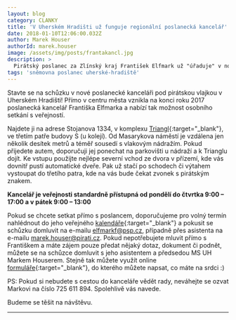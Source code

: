 ```yaml
---
layout: blog
category: CLANKY
title: 'V Uherském Hradišti už funguje regionální poslanecká kancelář'
date: 2018-01-10T12:06:00.032Z
author: Marek Houser
authorId: marek.houser
image: /assets/img/posts/frantakancl.jpg
description: >
  Pirátský poslanec za Zlínský kraj František Elfmark už "úřaduje" v nové kanceláři v Uherském Hradišti. Můžete se stavit na návštěvu...   
tags: 'sněmovna poslanec uherské-hradiště'
---
```

Stavte se na schůzku v nové poslanecké kanceláři pod pirátskou vlajkou v Uherském Hradišti! Přímo v centru města vznikla na konci roku 2017 poslanecká kancelář Františka Elfmarka a nabízí tak možnost osobního setkání s veřejností.

Najdete ji na adrese Stojanova 1334, v komplexu [Triangl](https://www.google.cz/maps/search/stojanova+1334/@49.0659177,17.4569568,17z/data=!3m1!4b1?hl=cs){:target="_blank"}, ve třetím patře budovy S (u kolejí). Od Masarykova náměstí je vzdálena jen několik desítek metrů a téměř sousedí s vlakovým nádražím. Pokud přijedete autem, doporučuji jej ponechat na parkovišti u nádraží a k Trianglu dojít. Ke vstupu použijte nejlépe severní vchod ze dvora v přízemí, kde vás dovnitř pustí automatické dveře. Pak už stačí po schodech či výtahem vystoupat do třetího patra, kde na vás bude čekat zvonek s pirátským znakem.

**Kancelář je veřejnosti standardně přístupná od pondělí do čtvrtka 9:00 – 17:00 a v pátek 9:00 – 13:00**

Pokud se chcete setkat přímo s poslancem, doporučujeme pro volný termín nahlédnout do jeho veřejného [kalendáře](https://calendar.google.com/calendar/r?cid=frantisek.elfmark@gmail.com){:target="_blank"} a pokusit se schůzku domluvit na e-mailu elfmarkf@psp.cz, případně přes asistenta na e-mailu marek.houser@pirati.cz. Pokud nepotřebujete mluvit přímo s Františkem a máte zájem pouze předat nějaký dotaz, dokument či podnět, můžete se na schůzce domluvit s jeho asistentem a předsedou MS UH Markem Houserem. Stejně tak můžete využít online [formuláře](https://docs.google.com/forms/d/1NjMuQnu0SmY44A4hN1HMoW8dfy6USDrllrUov6t0GY8/prefill){:target="_blank"}, do kterého můžete napsat, co máte na srdci :)

PS: Pokud si nebudete s cestou do kanceláře vědět rady, neváhejte se ozvat Markovi na číslo 725 611 894. Spolehlivě vás navede.

Budeme se těšit na návštěvu.

- - -
